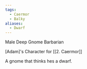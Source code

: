 ```yaml
---
tags:
  - Caermor
  - Balky
aliases:
  - Dwarf
---
```

Male Deep Gnome Barbarian

[Adam]'s Character for [[2. Caermor]]

A gnome that thinks hes a dwarf.
